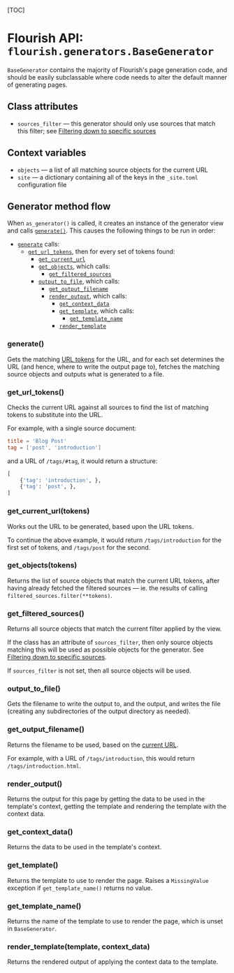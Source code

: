 [TOC]

# Flourish API: `flourish.generators.BaseGenerator`

`BaseGenerator` contains the majority of Flourish's page generation code, and
should be easily subclassable where code needs to alter the default manner
of generating pages.

## Class attributes

  * `sources_filter` — this generator should only use sources that match
    this filter; see
    [Filtering down to specific sources](/api-flourish/#filtering-down-to-specific-sources)

## Context variables

  * `objects` — a list of all matching source objects for the current URL
  * `site` — a dictionary containing all of the keys in the `_site.toml`
    configuration file

## Generator method flow

When `as_generator()` is called, it creates an instance of the generator view
and calls [`generate()`](#generate). This causes the following things to be
run in order:

  * [`generate`](#generate) calls:
      * [`get_url_tokens`](#get_url_tokens), then for every set of tokens found:
          * [`get_current_url`](#get_current_urltokens)
          * [`get_objects`](#get_objectstokens), which calls:
              * [`get_filtered_sources`](#get_filtered_sources)
          * [`output_to_file`](#output_to_file), which calls:
              * [`get_output_filename`](#get_output_filename)
              * [`render_output`](#render_output), which calls:
                  * [`get_context_data`](#get_context_data)
                  * [`get_template`](#get_template), which calls:
                      * [`get_template_name`](#get_template_name)
                  * [`render_template`](#render_templatetemplate-context_data)

### generate()

Gets the matching [URL tokens](#get-url-tokens) for the URL, and for each
set determines the URL (and hence, where to write the output page to),
fetches the matching source objects and outputs what is generated to a file.

### get_url_tokens()

Checks the current URL against all sources to find the list of matching
tokens to substitute into the URL.

For example, with a single source document:

```toml
title = 'Blog Post'
tag = ['post', 'introduction']
```

and a URL of `/tags/#tag`, it would return a structure:

```python
[
    {'tag': 'introduction', },
    {'tag': 'post', },
]
```

### get_current_url(tokens)

Works out the URL to be generated, based upon the URL tokens. 

To continue the above example, it would return `/tags/introduction` for the
first set of tokens, and `/tags/post` for the second.

### get_objects(tokens)

Returns the list of source objects that match the current URL tokens, after
having already fetched the filtered sources — ie. the results of calling
`filtered_sources.filter(**tokens)`.

### get_filtered_sources()

Returns all source objects that match the current filter applied by the view.

If the class has an attribute of `sources_filter`, then only source objects
matching this will be used as possible objects for the generator. See
[Filtering down to specific sources](/api-flourish/#filtering-down-to-specific-sources).

If `sources_filter` is not set, then all source objects will be used.

### output_to_file()

Gets the filename to write the output to, and the output, and writes the file
(creating any subdirectories of the output directory as needed).

### get_output_filename()

Returns the filename to be used, based on the
[current URL](#get_current_urltokens).

For example, with a URL of `/tags/introduction`, this would return 
`/tags/introduction.html`.

### render_output()

Returns the output for this page by getting the data to be used in the
template's context, getting the template and rendering the template with the
context data.

### get_context_data()

Returns the data to be used in the template's context.

### get_template()

Returns the template to use to render the page. Raises a `MissingValue`
exception if `get_template_name()` returns no value.

### get_template_name()

Returns the name of the template to use to render the page, which is
unset in `BaseGenerator`.

### render_template(template, context_data)

Returns the rendered output of applying the context data to the template.

